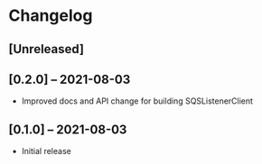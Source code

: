 # Changelog

## [Unreleased]

## [0.2.0] – 2021-08-03

- Improved docs and API change for building SQSListenerClient

## [0.1.0] – 2021-08-03

- Initial release
